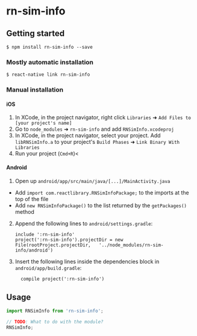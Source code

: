 
# rn-sim-info

## Getting started

`$ npm install rn-sim-info --save`

### Mostly automatic installation

`$ react-native link rn-sim-info`

### Manual installation


#### iOS

1. In XCode, in the project navigator, right click `Libraries` ➜ `Add Files to [your project's name]`
2. Go to `node_modules` ➜ `rn-sim-info` and add `RNSimInfo.xcodeproj`
3. In XCode, in the project navigator, select your project. Add `libRNSimInfo.a` to your project's `Build Phases` ➜ `Link Binary With Libraries`
4. Run your project (`Cmd+R`)<

#### Android

1. Open up `android/app/src/main/java/[...]/MainActivity.java`
  - Add `import com.reactlibrary.RNSimInfoPackage;` to the imports at the top of the file
  - Add `new RNSimInfoPackage()` to the list returned by the `getPackages()` method
2. Append the following lines to `android/settings.gradle`:
  	```
  	include ':rn-sim-info'
  	project(':rn-sim-info').projectDir = new File(rootProject.projectDir, 	'../node_modules/rn-sim-info/android')
  	```
3. Insert the following lines inside the dependencies block in `android/app/build.gradle`:
  	```
      compile project(':rn-sim-info')
  	```


## Usage
```javascript
import RNSimInfo from 'rn-sim-info';

// TODO: What to do with the module?
RNSimInfo;
```
  
